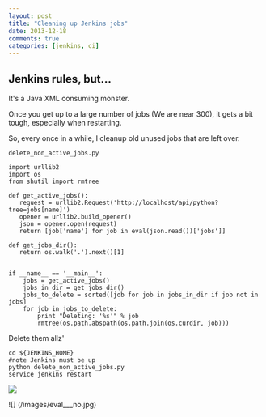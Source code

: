 ```yaml
---
layout: post
title: "Cleaning up Jenkins jobs"
date: 2013-12-18
comments: true
categories: [jenkins, ci]
---
```


## Jenkins rules, but...

It's a Java XML consuming monster.

Once you get up to a large number of jobs (We are near 300), it gets a bit tough, especially when restarting.

So, every once in a while, I cleanup old unused jobs that are left over.


`delete_non_active_jobs.py`

```
import urllib2
import os
from shutil import rmtree

def get_active_jobs():
   request = urllib2.Request('http://localhost/api/python?tree=jobs[name]')
   opener = urllib2.build_opener() 
   json = opener.open(request)
   return [job['name'] for job in eval(json.read())['jobs']]

def get_jobs_dir():
   return os.walk('.').next()[1]


if __name__ == '__main__':
    jobs = get_active_jobs()
    jobs_in_dir = get_jobs_dir()
    jobs_to_delete = sorted([job for job in jobs_in_dir if job not in jobs]
    for job in jobs_to_delete:
        print "Deleting: '%s'" % job
        rmtree(os.path.abspath(os.path.join(os.curdir, job)))
```

Delete them allz'

```
cd ${JENKINS_HOME}
#note Jenkins must be up
python delete_non_active_jobs.py
service jenkins restart
```

![](/images/eval_is_not_evil.jpg)

![] (/images/eval___no.jpg)
